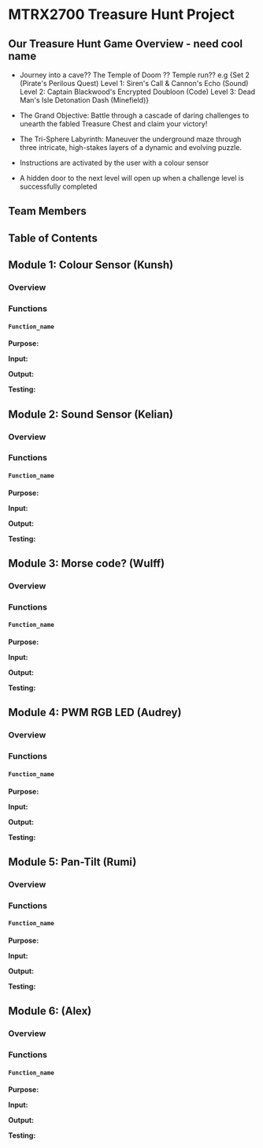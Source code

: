 # MTRX2700 Treasure Hunt Project

## Our Treasure Hunt Game Overview - need cool name
- Journey into a cave?? The Temple of Doom ?? Temple run??
e.g
{Set 2 (Pirate's Perilous Quest)
Level 1: Siren's Call & Cannon's Echo (Sound)
Level 2: Captain Blackwood's Encrypted Doubloon (Code)
Level 3: Dead Man's Isle Detonation Dash (Minefield)}

- The Grand Objective: Battle through a cascade of daring challenges to unearth the fabled Treasure Chest and claim your victory!
- The Tri-Sphere Labyrinth: Maneuver the underground maze through three intricate, high-stakes layers of a dynamic and evolving puzzle.
- Instructions are activated by the user with a colour sensor
- A hidden door to the next level will open up when a challenge level is successfully completed 


## Team Members


## Table of Contents

## Module 1: Colour Sensor (Kunsh)
### Overview
### Functions
#### `Function_name` 
**Purpose:** 

**Input:** 

**Output:**   

**Testing:** 


## Module 2: Sound Sensor (Kelian)
### Overview
### Functions
#### `Function_name` 
**Purpose:** 

**Input:** 

**Output:**   

**Testing:** 

## Module 3: Morse code? (Wulff)
### Overview
### Functions
#### `Function_name` 
**Purpose:** 

**Input:** 

**Output:**   

**Testing:** 


## Module 4: PWM RGB LED (Audrey)
### Overview
### Functions
#### `Function_name` 
**Purpose:** 

**Input:** 

**Output:**   

**Testing:** 

## Module 5: Pan-Tilt (Rumi)
### Overview
### Functions
#### `Function_name` 
**Purpose:** 

**Input:** 

**Output:**   

**Testing:** 

## Module 6: (Alex)
### Overview
### Functions
#### `Function_name` 
**Purpose:** 

**Input:** 

**Output:**   

**Testing:** 


